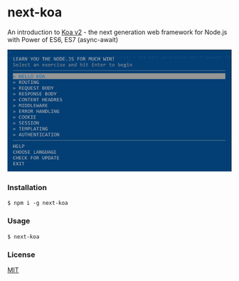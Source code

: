 # next-koa
An introduction to [Koa v2](https://github.com/koajs/koa) - the next generation web framework for Node.js with Power of ES6, ES7 (async-await)

![next-koa](/next-koa.png)

### Installation

```
$ npm i -g next-koa
```

### Usage

```
$ next-koa
```

### License
[MIT](/LICENSE)